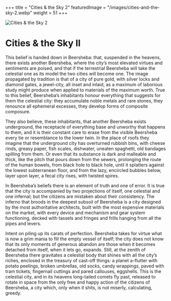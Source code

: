 +++
title = "Cities & the Sky 2"
featuredImage = "/images/cities-and-the-sky-2.webp"
weight = 51
+++

![Cities & the Sky 2](/images/cities-and-the-sky-2.webp)

# Cities & the Sky II

This belief is handed down in Beersheba: that, suspended in the heavens, there exists another Beersheba, where the city’s most elevated virtues and sentiments are poised, and that if the terrestrial Beersheba will take the celestial one as its model the two cities will become one. The image propagated by tradition is that of a city of pure gold, with silver locks and diamond gates, a jewel-city, all inset and inlaid, as a maximum of laborious study might produce when applied to materials of the maximum worth. True to this belief, Beersheba’s inhabitants honour everything that suggests for them the celestial city: they accumulate noble metals and rare stones, they renounce all ephemeral excesses, they develop forms of composite composure.

They also believe, these inhabitants, that another Beersheba exists underground, the receptacle of everything base and unworthy that happens to them, and it is their constant care to erase from the visible Beersheba every tie or resemblance to the lower twin. In the place of roofs they imagine that the underground city has overturned rubbish bins, with cheese rinds, greasy paper, fish scales, dishwater, uneaten spaghetti, old bandages spilling from them. Or even that its substance is dark and malleable and thick, like the pitch that pours down from the sewers, prolonging the route of the human bowels, from black hole to black hole, until it splatters against the lowest subterranean floor, and from the lazy, encircled bubbles below, layer upon layer, a fecal city rises, with twisted spires.

In Beersheba’s beliefs there is an element of truth and one of error. It is true that the city is accompanied by two projections of itself, one celestial and one infernal; but the citizens are mistaken about their consistency. The inferno that broods in the deepest subsoil of Beersheba is a city designed by the most authoritative architects, built with the most expensive materials on the market, with every device and mechanism and gear system functioning, decked with tassels and fringes and frills hanging from all the pipes and levers.

Intent on piling up its carats of perfection. Beersheba takes for virtue what is now a grim mania to fill the empty vessel of itself; the city does not know that its only moments of generous abandon are those when it becomes detached from itself, when it lets go, expands. Still, at the zenith of Beersheba there gravitates a celestial body that shines with all the city’s riches, enclosed in the treasury of cast-off things: a planet a-flutter with potato peelings, broken umbrellas, old socks, candy wrappings, paved with tram tickets, fingernail cuttings and pared callouses, eggshells. This is the celestial city, and in its heavens long-tailed comets fly past, released to rotate in space from the only free and happy action of the citizens of Beersheba, a city which, only when it shits, is not miserly, calculating, greedy.